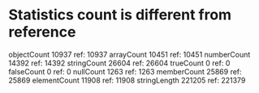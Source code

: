 # Statistics count is different from reference

objectCount       10937  ref:      10937
arrayCount        10451  ref:      10451
numberCount       14392  ref:      14392
stringCount       26604  ref:      26604
trueCount             0  ref:          0
falseCount            0  ref:          0
nullCount          1263  ref:       1263
memberCount       25869  ref:      25869
elementCount      11908  ref:      11908
stringLength     221205  ref:     221379
